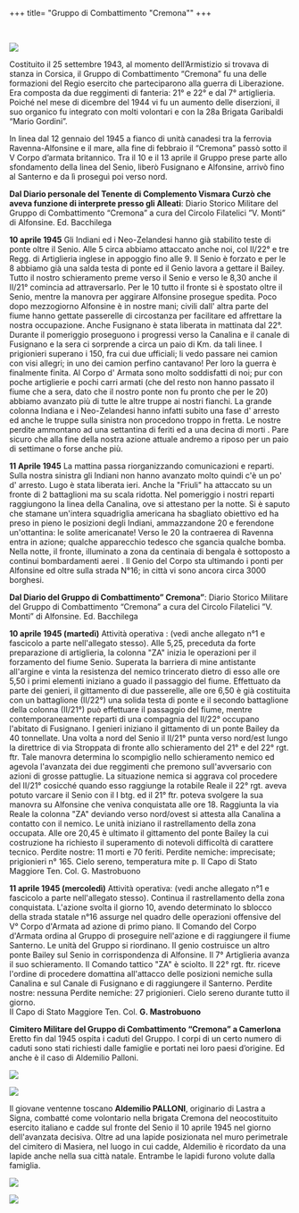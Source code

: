 +++
title= "Gruppo di Combattimento \"Cremona\""
+++

<br>

<img src="/images/files/Cremona.png"><br>

Costituito il 25 settembre 1943, al momento dell’Armistizio si trovava di stanza in Corsica, il Gruppo di Combattimento “Cremona” fu una delle formazioni del Regio esercito che parteciparono alla guerra di Liberazione. Era composta da due reggimenti di fanteria: 21° e 22° e dal 7° artiglieria. Poiché nel mese di dicembre del 1944 vi fu un aumento delle diserzioni, il suo organico fu integrato con molti volontari e con la 28a Brigata Garibaldi “Mario Gordini”. 

In linea dal 12 gennaio del 1945 a fianco di unità canadesi  tra la ferrovia Ravenna-Alfonsine  e il mare, alla fine di febbraio il “Cremona” passò sotto il V Corpo d’armata britannico. 
Tra il 10 e il 13 aprile il Gruppo prese parte allo sfondamento della linea del Senio, liberò Fusignano e Alfonsine, arrivò fino al Santerno e da lì proseguì poi verso nord. 


**Dal Diario personale del Tenente di Complemento Vismara Curzò che aveva funzione di interprete presso gli Alleati**: Diario Storico Militare del Gruppo di Combattimento “Cremona” a cura del Circolo Filatelici ”V. Monti” di Alfonsine. Ed. Bacchilega

**10 aprile 1945**
Gli Indiani ed i Neo-Zelandesi hanno già stabilito teste di ponte oltre il Senio. Alle 5 circa abbiamo attaccato anche noi, col II/22° e tre Regg. di Artiglieria inglese in appoggio fino alle 9. Il Senio è forzato e per le 8 abbiamo già una salda testa di ponte ed il Genio lavora a gettare il Bailey. Tutto il nostro schieramento preme verso il Senio e verso le 8,30 anche il II/21° comincia ad attraversarlo. Per le 10 tutto il fronte si è spostato oltre il Senio, mentre la manovra per aggirare Alfonsine prosegue spedita.
Poco dopo mezzogiorno Alfonsine è in nostre mani; civili dall' altra parte del fiume hanno gettate passerelle di circostanza per facilitare ed affrettare la nostra occupazione. Anche Fusignano è stata liberata in mattinata dal 22°.
Durante il pomeriggio proseguono i progressi verso la Canalina e il canale di Fusignano e la sera ci sorprende a circa un paio di Km. da tali linee.
I prigionieri superano i 150, fra cui due ufficiali; li vedo passare nei camion con visi allegri; in uno dei camion perfino cantavano! Per loro la guerra è finalmente finita.
Al Corpo d' Armata sono molto soddisfatti di noi; pur con poche artiglierie e pochi carri armati (che del resto non hanno passato il fiume che a sera, dato che il nostro ponte non fu pronto che per le 20) abbiamo avanzato più di tutte le altre truppe ai nostri fianchi.
La grande colonna Indiana e i Neo-Zelandesi hanno infatti subito una fase d' arresto ed anche le truppe sulla sinistra non procedono troppo in fretta.
Le nostre perdite ammontano ad una settantina di feriti ed a una decina di morti .
Pare sicuro che alla fine della nostra azione attuale andremo a riposo per un paio di settimane o forse anche più.

**11 Aprile 1945**
La mattina passa riorganizzando comunicazioni e reparti. Sulla nostra sinistra gli Indiani non hanno avanzato molto quindi c'è un po' d' arresto.
Lugo è stata liberata ieri.
Anche la "Friuli" ha attaccato su un fronte di 2 battaglioni ma su scala ridotta.
Nel pomeriggio i nostri reparti raggiungono la linea della Canalina, ove si attestano per la notte. Si è saputo che stamane un'intera squadriglia americana ha sbagliato obiettivo ed ha preso in pieno le posizioni degli
Indiani, ammazzandone 20 e ferendone un'ottantina: le solite americanate!
Verso le 20 la contraerea di Ravenna entra in azione; qualche apparecchio tedesco che sgancia qualche bomba. Nella notte, il fronte, illuminato a zona da centinaia di bengala è sottoposto a continui bombardamenti aerei .
Il Genio del Corpo sta ultimando i ponti per Alfonsine ed oltre sulla strada N°16; in città vi sono ancora circa 3000 borghesi.


**Dal Diario del Gruppo di Combattimento” Cremona”**: Diario Storico Militare del Gruppo di Combattimento “Cremona” a cura del Circolo Filatelici ”V. Monti” di Alfonsine. Ed. Bacchilega

**10 aprile 1945 (martedì)**
Attività operativa : (vedi anche allegato n°1 e fascicolo a parte nell'allegato stesso).
Alle 5,25, preceduta da forte preparazione di artiglieria, la colonna "ZA" inizia le
operazioni per il forzamento del fiume Senio. Superata la barriera di mine antistante
all'argine e vinta la resistenza del nemico trincerato dietro di esso alle ore 5,50 i primi
elementi iniziano a guado il passaggio del fiume.
Effettuato da parte dei genieri, il gittamento di due passerelle, alle ore 6,50 è già
costituita con un battaglione (II/22°) una solida testa di ponte e il secondo battaglione
della colonna (II/21°) può effettuare il passaggio del fiume, mentre contemporaneamente
reparti di una compagnia del II/22° occupano l'abitato di Fusignano. I genieri iniziano il
gittamento di un ponte Bailey da 40 tonnellate.
Una volta a nord del Senio il II/21° punta verso nord/est lungo la direttrice di via
Stroppata di fronte allo schieramento del 21° e del 22° rgt. ftr.
Tale manovra determina lo scompiglio nello schieramento nemico ed agevola l'avanzata
dei due reggimenti che premono sull'avversario con azioni di grosse pattuglie. La
situazione nemica si aggrava col procedere del II/21° cosicché quando esso raggiunge la
rotabile Reale il 22° rgt. aveva potuto varcare il Senio con il I btg. ed il 21° ftr. poteva
svolgere la sua manovra su Alfonsine che veniva conquistata alle ore 18. Raggiunta la via
Reale la colonna "ZA" deviando verso nord/ovest si attesta alla Canalina a contatto con il
nemico. Le unità iniziano il rastrellamento della zona occupata. Alle ore 20,45 è ultimato
il gittamento del ponte Bailey la cui costruzione ha richiesto il superamento di notevoli
difficoltà di carattere tecnico.
Perdite nostre: 11 morti e 70 feriti.
Perdite nemiche: imprecisate; prigionieri n° 165. Cielo sereno, temperatura mite
p. II Capo di Stato Maggiore Ten. Col. G. Mastrobuono

**11 aprile 1945 (mercoledì)**
Attività operativa: (vedi anche allegato n°1 e fascicolo a parte nell'allegato stesso).
Continua il rastrellamento della zona conquistata. L'azione svolta il giorno 10, avendo
determinato lo sblocco della strada statale n°16 assurge nel quadro delle operazioni
offensive del V° Corpo d'Armata ad azione di primo piano.
Il Comando del Corpo d'Armata ordina al Gruppo di proseguire nell'azione e di
raggiungere il fiume Santerno. Le unità del Gruppo si riordinano. II genio costruisce un
altro ponte Bailey sul Senio in corrispondenza di Alfonsine.
Il 7° Artiglieria avanza il suo schieramento. Il Comando tattico "ZA" è sciolto.
Il 22° rgt. ftr. riceve l'ordine di procedere domattina all'attacco delle posizioni nemiche
sulla Canalina e sul Canale di Fusignano e di raggiungere il Santerno.
Perdite nostre: nessuna	Perdite nemiche: 27 prigionieri.
Cielo sereno durante tutto il giorno. 	
II Capo di Stato Maggiore Ten. Col. **G. Mastrobuono**



**Cimitero Militare del Gruppo di Combattimento “Cremona” a Camerlona**
Eretto fin dal 1945 ospita i caduti del Gruppo. I corpi di un certo numero di caduti sono stati richiesti dalle famiglie e portati nei loro paesi d’origine. Ed anche è il caso di Aldemilio Palloni. 
              
 <img src="/images/files/cremona_Camerlona.jpg"><br>


 <img src="/images/files/cremona_Camerlona2.jpg"><br> 



Il giovane ventenne toscano **Aldemilio PALLONI**, originario di Lastra a Signa, combatté come volontario nella brigata Cremona del neocostituito esercito italiano e cadde sul fronte del Senio il 10 aprile 1945 nel giorno dell'avanzata decisiva. Oltre ad  una lapide posizionata nel muro perimetrale del cimitero di Masiera, nel luogo in cui cadde, Aldemilio è ricordato da una lapide anche nella sua città natale. Entrambe le lapidi furono volute dalla famiglia.


 <img src="/images/files/PalloniLapide.jpg"><br>


 <img src="/images/files/PalloniLapide2.jpg"><br> 

